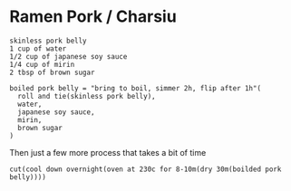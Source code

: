 Ramen Pork / Charsiu
======

    skinless pork belly
    1 cup of water
    1/2 cup of japanese soy sauce
    1/4 cup of mirin
    2 tbsp of brown sugar

    boiled pork belly = "bring to boil, simmer 2h, flip after 1h"(
      roll and tie(skinless pork belly), 
      water, 
      japanese soy sauce, 
      mirin, 
      brown sugar
    )

Then just a few more process that takes a bit of time

    cut(cool down overnight(oven at 230c for 8-10m(dry 30m(boilded pork belly))))
